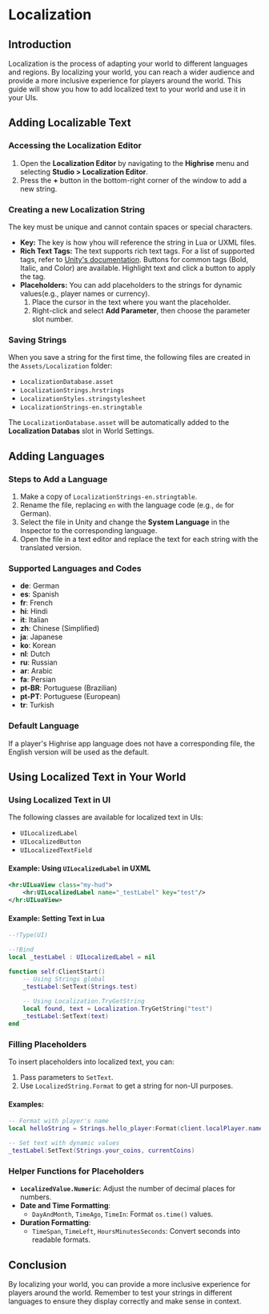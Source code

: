 # Localization

## Introduction

Localization is the process of adapting your world to different languages and regions. By localizing your world, you can reach a wider audience and provide a more inclusive experience for players around the world. This guide will show you how to add localized text to your world and use it in your UIs.

## Adding Localizable Text

### Accessing the Localization Editor

1. Open the **Localization Editor** by navigating to the **Highrise** menu and selecting **Studio > Localization Editor**.
2. Press the **+** button in the bottom-right corner of the window to add a new string.

### Creating a new Localization String

<Note type="warning">
The key must be unique and cannot contain spaces or special characters.
</Note>

- **Key:** The key is how yhou will reference the string in Lua or UXML files.
- **Rich Text Tags:** The text supports rich text tags. For a list of supported tags, refer to [Unity's documentation](https://docs.unity3d.com/2022.3/Documentation/Manual/UIE-supported-tags.html). Buttons for common tags (Bold, Italic, and Color) are available. Highlight text and click a button to apply the tag.
- **Placeholders:** You can add placeholders to the strings for dynamic values(e.g., player names or currency).
  1. Place the cursor in the text where you want the placeholder. 
  2. Right-click and select **Add Parameter**, then choose the parameter slot number.

### Saving Strings

When you save a string for the first time, the following files are created in the `Assets/Localization` folder:
  - `LocalizationDatabase.asset`
  - `LocalizationStrings.hrstrings`
  - `LocalizationStyles.stringstylesheet`
  - `LocalizationStrings-en.stringtable`

The `LocalizationDatabase.asset` will be automatically added to the **Localization Databas** slot in World Settings.

## Adding Languages

### Steps to Add a Language

1. Make a copy of `LocalizationStrings-en.stringtable`.
2. Rename the file, replacing `en` with the language code (e.g., `de` for German).
3. Select the file in Unity and change the **System Language** in the Inspector to the corresponding language.
4. Open the file in a text editor and replace the text for each string with the translated version.

### Supported Languages and Codes

- **de**: German  
- **es**: Spanish  
- **fr**: French  
- **hi**: Hindi  
- **it**: Italian  
- **zh**: Chinese (Simplified)  
- **ja**: Japanese  
- **ko**: Korean  
- **nl**: Dutch  
- **ru**: Russian  
- **ar**: Arabic  
- **fa**: Persian  
- **pt-BR**: Portuguese (Brazilian)  
- **pt-PT**: Portuguese (European)  
- **tr**: Turkish

### Default Language
If a player's Highrise app language does not have a corresponding file, the English version will be used as the default.

## Using Localized Text in Your World

### Using Localized Text in UI

The following classes are available for localized text in UIs:
- `UILocalizedLabel`
- `UILocalizedButton`
- `UILocalizedTextField`

#### Example: Using `UILocalizedLabel` in UXML
```xml
<hr:UILuaView class="my-hud">
    <hr:UILocalizedLabel name="_testLabel" key="test"/>
</hr:UILuaView>
```

#### Example: Setting Text in Lua
```lua
--!Type(UI)

--!Bind
local _testLabel : UILocalizedLabel = nil

function self:ClientStart()
    -- Using Strings global
    _testLabel:SetText(Strings.test)
    
    -- Using Localization.TryGetString
    local found, text = Localization.TryGetString("test")
    _testLabel:SetText(text)
end
```

### Filling Placeholders
To insert placeholders into localized text, you can:
1. Pass parameters to `SetText`.
2. Use `LocalizedString.Format` to get a string for non-UI purposes.

#### Examples:
```lua
-- Format with player's name
local helloString = Strings.hello_player:Format(client.localPlayer.name)

-- Set text with dynamic values
_testLabel:SetText(Strings.your_coins, currentCoins)
```

### Helper Functions for Placeholders
- **`LocalizedValue.Numeric`**: Adjust the number of decimal places for numbers.
- **Date and Time Formatting**:  
  - `DayAndMonth`, `TimeAgo`, `TimeIn`: Format `os.time()` values.
- **Duration Formatting**:  
  - `TimeSpan`, `TimeLeft`, `HoursMinutesSeconds`: Convert seconds into readable formats.

## Conclusion

By localizing your world, you can provide a more inclusive experience for players around the world. Remember to test your strings in different languages to ensure they display correctly and make sense in context.